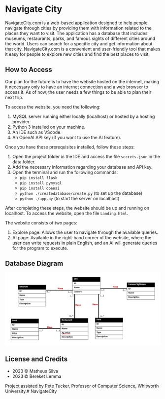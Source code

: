 # Navigate City

NavigateCity.com is a web-based application designed to help people navigate through cities by providing them with information related to the places they want to visit. The application has a database that includes museums, restaurants, parks, and famous sights of different cities around the world. Users can search for a specific city and get information about that city. NavigateCity.com is a convenient and user-friendly tool that makes it easy for people to explore new cities and find the best places to visit.

## How to Access

Our plan for the future is to have the website hosted on the internet, making it necessary only to have an internet connection and a web browser to access it. As of now, the user needs a few things to be able to plan their next trip.

To access the website, you need the following:

1. MySQL server running either locally (localhost) or hosted by a hosting provider.
2. Python 3 installed on your machine.
3. An IDE such as VScode.
4. An OpenAI API key (if you want to use the AI feature).

Once you have these prerequisites installed, follow these steps:

1. Open the project folder in the IDE and access the file `secrets.json` in the data folder.
2. Add the necessary information regarding your database and API key.
3. Open the terminal and run the following commands:
   - `pip install flask`
   - `pip install pymysql`
   - `pip install openai`
   - `python ./createdatabase/create.py` (to set up the database)
   - `python ./app.py` (to start the server on localhost)

After completing these steps, the website should be up and running on localhost. To access the website, open the file `Landing.html`.

The website consists of two pages:

1. Explore page: Allows the user to navigate through the available queries.
2. AI page: Available in the right-hand corner of the website, where the user can write requests in plain English, and an AI will generate queries for the program to execute.

## Database Diagram

![Database Diagram](./diagram.png)

## License and Credits

- 2023 © Matheus Silva
- 2023 © Bereket Lemma

Project assisted by Pete Tucker, Professor of Computer Science, Whitworth University.# NavigateCity
